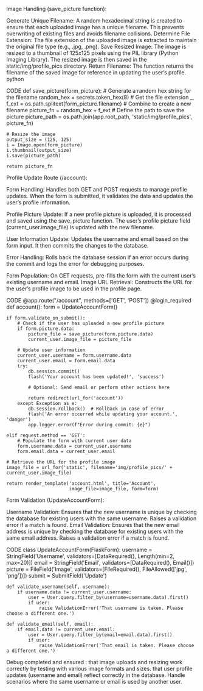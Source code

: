 Image Handling (save_picture function):

Generate Unique Filename: A random hexadecimal string is created to ensure that each uploaded image has a unique filename. This prevents overwriting of existing files and avoids filename collisions.
Determine File Extension: The file extension of the uploaded image is extracted to maintain the original file type (e.g., .jpg, .png).
Save Resized Image: The image is resized to a thumbnail of 125x125 pixels using the PIL library (Python Imaging Library). The resized image is then saved in the static/img/profile_pics directory.
Return Filename: The function returns the filename of the saved image for reference in updating the user’s profile.
python

CODE
def save_picture(form_picture):
    # Generate a random hex string for the filename
    random_hex = secrets.token_hex(8)
    # Get the file extension
    _, f_ext = os.path.splitext(form_picture.filename)
    # Combine to create a new filename
    picture_fn = random_hex + f_ext
    # Define the path to save the picture
    picture_path = os.path.join(app.root_path, 'static/img/profile_pics', picture_fn)

    # Resize the image
    output_size = (125, 125)
    i = Image.open(form_picture)
    i.thumbnail(output_size)
    i.save(picture_path)

    return picture_fn
Profile Update Route (/account):

Form Handling: Handles both GET and POST requests to manage profile updates. When the form is submitted, it validates the data and updates the user’s profile information.

Profile Picture Update: If a new profile picture is uploaded, it is processed and saved using the save_picture function. The user’s profile picture field (current_user.image_file) is updated with the new filename.

User Information Update: Updates the username and email based on the form input. It then commits the changes to the database.

Error Handling: Rolls back the database session if an error occurs during the commit and logs the error for debugging purposes.

Form Population: On GET requests, pre-fills the form with the current user’s existing username and email.
Image URL Retrieval: Constructs the URL for the user’s profile image to be used in the profile page.


CODE
@app.route("/account", methods=['GET', 'POST'])
@login_required
def account():
    form = UpdateAccountForm()

    if form.validate_on_submit():
        # Check if the user has uploaded a new profile picture
        if form.picture.data:
            picture_file = save_picture(form.picture.data)
            current_user.image_file = picture_file

        # Update user information
        current_user.username = form.username.data
        current_user.email = form.email.data
        try:
            db.session.commit()
            flash('Your account has been updated!', 'success')

            # Optional: Send email or perform other actions here

            return redirect(url_for('account'))
        except Exception as e:
            db.session.rollback()  # Rollback in case of error
            flash('An error occurred while updating your account.', 'danger')
            app.logger.error(f"Error during commit: {e}")

    elif request.method == 'GET':
        # Populate the form with current user data
        form.username.data = current_user.username
        form.email.data = current_user.email

    # Retrieve the URL for the profile image
    image_file = url_for('static', filename='img/profile_pics/' + current_user.image_file)

    return render_template('account.html', title='Account',
                           image_file=image_file, form=form)
Form Validation (UpdateAccountForm):

Username Validation: Ensures that the new username is unique by checking the database for existing users with the same username. Raises a validation error if a match is found.
Email Validation: Ensures that the new email address is unique by checking the database for existing users with the same email address. Raises a validation error if a match is found.

CODE
class UpdateAccountForm(FlaskForm):
    username = StringField('Username',
                           validators=[DataRequired(), Length(min=2, max=20)])
    email = StringField('Email',
                        validators=[DataRequired(), Email()])
    picture = FileField('Image', validators=[FileRequired(), FileAllowed(['jpg', 'png'])])
    submit = SubmitField('Update')

    def validate_username(self, username):
        if username.data != current_user.username:
            user = User.query.filter_by(username=username.data).first()
            if user:
                raise ValidationError('That username is taken. Please choose a different one.')

    def validate_email(self, email):
        if email.data != current_user.email:
            user = User.query.filter_by(email=email.data).first()
            if user:
                raise ValidationError('That email is taken. Please choose a different one.')


Debug completed and ensured :
that image uploads and resizing work correctly by testing with various image formats and sizes.
that user profile updates (username and email) reflect correctly in the database.
Handle scenarios where the same username or email is used by another user.